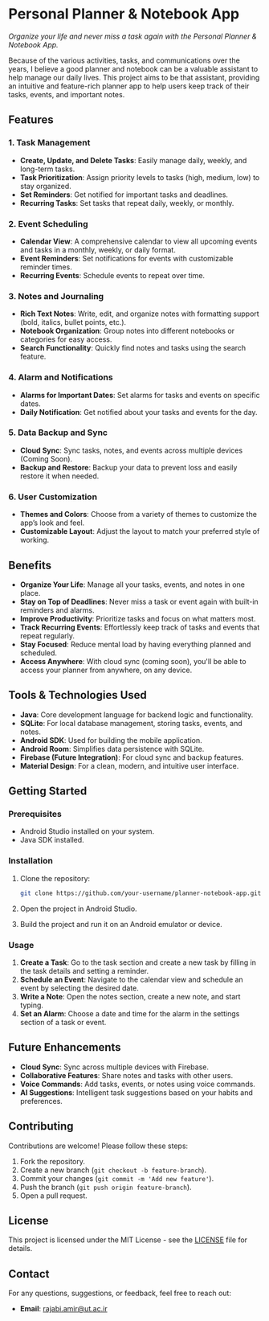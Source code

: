 # Personal Planner & Notebook App

*Organize your life and never miss a task again with the Personal Planner & Notebook App.*

Because of the various activities, tasks, and communications over the years, I believe a good planner and notebook can be a valuable assistant to help manage our daily lives. This project aims to be that assistant, providing an intuitive and feature-rich planner app to help users keep track of their tasks, events, and important notes.

## Features

### 1. **Task Management**
- **Create, Update, and Delete Tasks**: Easily manage daily, weekly, and long-term tasks.
- **Task Prioritization**: Assign priority levels to tasks (high, medium, low) to stay organized.
- **Set Reminders**: Get notified for important tasks and deadlines.
- **Recurring Tasks**: Set tasks that repeat daily, weekly, or monthly.

### 2. **Event Scheduling**
- **Calendar View**: A comprehensive calendar to view all upcoming events and tasks in a monthly, weekly, or daily format.
- **Event Reminders**: Set notifications for events with customizable reminder times.
- **Recurring Events**: Schedule events to repeat over time.

### 3. **Notes and Journaling**
- **Rich Text Notes**: Write, edit, and organize notes with formatting support (bold, italics, bullet points, etc.).
- **Notebook Organization**: Group notes into different notebooks or categories for easy access.
- **Search Functionality**: Quickly find notes and tasks using the search feature.

### 4. **Alarm and Notifications**
- **Alarms for Important Dates**: Set alarms for tasks and events on specific dates.
- **Daily Notification**: Get notified about your tasks and events for the day.
  
### 5. **Data Backup and Sync**
- **Cloud Sync**: Sync tasks, notes, and events across multiple devices (Coming Soon).
- **Backup and Restore**: Backup your data to prevent loss and easily restore it when needed.

### 6. **User Customization**
- **Themes and Colors**: Choose from a variety of themes to customize the app’s look and feel.
- **Customizable Layout**: Adjust the layout to match your preferred style of working.

## Benefits

- **Organize Your Life**: Manage all your tasks, events, and notes in one place.
- **Stay on Top of Deadlines**: Never miss a task or event again with built-in reminders and alarms.
- **Improve Productivity**: Prioritize tasks and focus on what matters most.
- **Track Recurring Events**: Effortlessly keep track of tasks and events that repeat regularly.
- **Stay Focused**: Reduce mental load by having everything planned and scheduled.
- **Access Anywhere**: With cloud sync (coming soon), you'll be able to access your planner from anywhere, on any device.

## Tools & Technologies Used

- **Java**: Core development language for backend logic and functionality.
- **SQLite**: For local database management, storing tasks, events, and notes.
- **Android SDK**: Used for building the mobile application.
- **Android Room**: Simplifies data persistence with SQLite.
- **Firebase (Future Integration)**: For cloud sync and backup features.
- **Material Design**: For a clean, modern, and intuitive user interface.

## Getting Started

### Prerequisites
- Android Studio installed on your system.
- Java SDK installed.

### Installation

1. Clone the repository:
   ```bash
   git clone https://github.com/your-username/planner-notebook-app.git
   ```

2. Open the project in Android Studio.

3. Build the project and run it on an Android emulator or device.

### Usage

1. **Create a Task**: Go to the task section and create a new task by filling in the task details and setting a reminder.
2. **Schedule an Event**: Navigate to the calendar view and schedule an event by selecting the desired date.
3. **Write a Note**: Open the notes section, create a new note, and start typing.
4. **Set an Alarm**: Choose a date and time for the alarm in the settings section of a task or event.

## Future Enhancements

- **Cloud Sync**: Sync across multiple devices with Firebase.
- **Collaborative Features**: Share notes and tasks with other users.
- **Voice Commands**: Add tasks, events, or notes using voice commands.
- **AI Suggestions**: Intelligent task suggestions based on your habits and preferences.

## Contributing

Contributions are welcome! Please follow these steps:

1. Fork the repository.
2. Create a new branch (`git checkout -b feature-branch`).
3. Commit your changes (`git commit -m 'Add new feature'`).
4. Push the branch (`git push origin feature-branch`).
5. Open a pull request.

## License

This project is licensed under the MIT License - see the [LICENSE](LICENSE) file for details.

## Contact

For any questions, suggestions, or feedback, feel free to reach out:

- **Email**: rajabi.amir@ut.ac.ir
